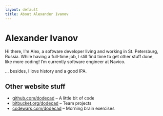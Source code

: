 ```yaml
---
layout: default
title: About Alexander Ivanov
---
```

<h1>Alexander Ivanov</h1>

<div class="row-fluid">
	<p>
		Hi there, I’m Alex, a software developer living and working in St. Petersburg, Russia.
		While having a full-time job, I still find time to get other stuff done, like more coding!
		I’m currently software engineer at Navico.
	</p>
	<p>
		... besides, I love history and a good IPA.
	</p>
</div>

## Other website stuff

* [github.com/dodecad](https://github.com/dodecad) – A little bit of code
* [bitbucket.org/dodecad](https://bitbucket.org/dodecad) – Team projects
* [codewars.com/dodecad](https://codewars.com/users/dodecad) – Morning brain exercises
